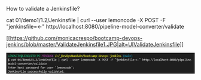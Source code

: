 How to validate a Jenkinsfile?

cat 01/demo1/1.2/Jenkinsfile | curl --user lemoncode -X POST -F "jenkinsfile=<-" http://localhost:8080/pipeline-model-converter/validate

[[https://github.com/monicacrespo/bootcamp-devops-jenkins/blob/master/ValidateJenkinsfile1.JPG|alt=UIValidateJenkinsfile]]

![Terminal Validate Jenkinsfile](https://github.com/monicacrespo/bootcamp-devops-jenkins/blob/master/ValidateJenkinsfile2.JPG)